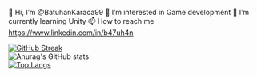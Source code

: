 👋 Hi, I’m @BatuhanKaraca99
👀 I’m interested in Game development
🌱 I’m currently learning Unity
📫 How to reach me https://www.linkedin.com/in/b47uh4n

[![GitHub Streak](http://github-readme-streak-stats.herokuapp.com?user=BatuhanKaraca99&theme=dark&date_format=j%20M%5B%20Y%5D)](https://git.io/streak-stats) <br />
![Anurag's GitHub stats](https://github-readme-stats.vercel.app/api?username=BatuhanKaraca99&show_icons=true&theme=dark) <br />
[![Top Langs](https://github-readme-stats.vercel.app/api/top-langs/?username=BatuhanKaraca99&theme=dark)](https://github.com/anuraghazra/github-readme-stats) <br />

